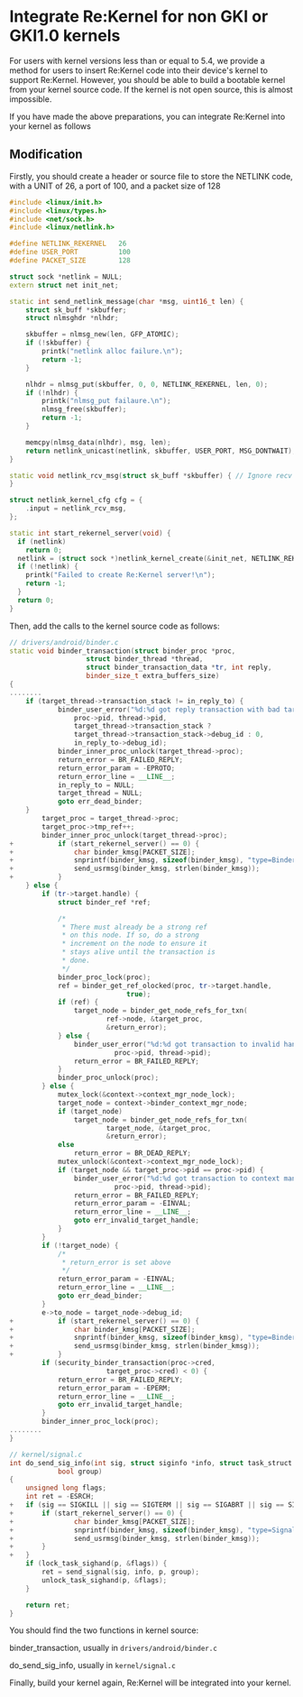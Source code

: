 # Integrate Re:Kernel for non GKI or GKI1.0 kernels
For users with kernel versions less than or equal to 5.4, we provide a method for users to insert Re:Kernel code into their device's kernel to support Re:Kernel. However, you should be able to build a bootable kernel from your kernel source code. If the kernel is not open source, this is almost impossible.

If you have made the above preparations, you can integrate Re:Kernel into your kernel as follows

## Modification
Firstly, you should create a header or source file to store the NETLINK code, with a UNIT of 26, a port of 100, and a packet size of 128
```C++
#include <linux/init.h>
#include <linux/types.h>
#include <net/sock.h>
#include <linux/netlink.h>

#define NETLINK_REKERNEL   26
#define USER_PORT          100
#define PACKET_SIZE        128

struct sock *netlink = NULL;
extern struct net init_net;

static int send_netlink_message(char *msg, uint16_t len) {
    struct sk_buff *skbuffer;
    struct nlmsghdr *nlhdr;

    skbuffer = nlmsg_new(len, GFP_ATOMIC);
    if (!skbuffer) {
        printk("netlink alloc failure.\n");
        return -1;
    }

    nlhdr = nlmsg_put(skbuffer, 0, 0, NETLINK_REKERNEL, len, 0);
    if (!nlhdr) {
        printk("nlmsg_put failaure.\n");
        nlmsg_free(skbuffer);
        return -1;
    }

    memcpy(nlmsg_data(nlhdr), msg, len);
    return netlink_unicast(netlink, skbuffer, USER_PORT, MSG_DONTWAIT);
}

static void netlink_rcv_msg(struct sk_buff *skbuffer) { // Ignore recv msg.
}

struct netlink_kernel_cfg cfg = { 
    .input = netlink_rcv_msg,
};

static int start_rekernel_server(void) {
  if (netlink)
    return 0;
  netlink = (struct sock *)netlink_kernel_create(&init_net, NETLINK_REKERNEL, &cfg);
  if (!netlink) {
    printk("Failed to create Re:Kernel server!\n");
    return -1;
  }
  return 0;
}
```
Then, add the calls to the kernel source code as follows:
```C++
// drivers/android/binder.c
static void binder_transaction(struct binder_proc *proc,
			       struct binder_thread *thread,
			       struct binder_transaction_data *tr, int reply,
			       binder_size_t extra_buffers_size)
{
........
    if (target_thread->transaction_stack != in_reply_to) {
			binder_user_error("%d:%d got reply transaction with bad target transaction stack %d, expected %d\n",
				proc->pid, thread->pid,
				target_thread->transaction_stack ?
				target_thread->transaction_stack->debug_id : 0,
				in_reply_to->debug_id);
			binder_inner_proc_unlock(target_thread->proc);
			return_error = BR_FAILED_REPLY;
			return_error_param = -EPROTO;
			return_error_line = __LINE__;
			in_reply_to = NULL;
			target_thread = NULL;
			goto err_dead_binder;
    }
		target_proc = target_thread->proc;
		target_proc->tmp_ref++;
		binder_inner_proc_unlock(target_thread->proc);
+   		if (start_rekernel_server() == 0) {
+     			char binder_kmsg[PACKET_SIZE];
+         		snprintf(binder_kmsg, sizeof(binder_kmsg), "type=Binder,bindertype=reply,oneway=%d,from=%d,target=%d;", tr->flags & TF_ONE_WAY, task_uid(proc->tsk).val, task_uid(target_proc->tsk).val);
+         		send_usrmsg(binder_kmsg, strlen(binder_kmsg));
+   		}
	} else {
		if (tr->target.handle) {
			struct binder_ref *ref;

			/*
			 * There must already be a strong ref
			 * on this node. If so, do a strong
			 * increment on the node to ensure it
			 * stays alive until the transaction is
			 * done.
			 */
			binder_proc_lock(proc);
			ref = binder_get_ref_olocked(proc, tr->target.handle,
						     true);
			if (ref) {
				target_node = binder_get_node_refs_for_txn(
						ref->node, &target_proc,
						&return_error);
			} else {
				binder_user_error("%d:%d got transaction to invalid handle\n",
						  proc->pid, thread->pid);
				return_error = BR_FAILED_REPLY;
			}
			binder_proc_unlock(proc);
		} else {
			mutex_lock(&context->context_mgr_node_lock);
			target_node = context->binder_context_mgr_node;
			if (target_node)
				target_node = binder_get_node_refs_for_txn(
						target_node, &target_proc,
						&return_error);
			else
				return_error = BR_DEAD_REPLY;
			mutex_unlock(&context->context_mgr_node_lock);
			if (target_node && target_proc->pid == proc->pid) {
				binder_user_error("%d:%d got transaction to context manager from process owning it\n",
						  proc->pid, thread->pid);
				return_error = BR_FAILED_REPLY;
				return_error_param = -EINVAL;
				return_error_line = __LINE__;
				goto err_invalid_target_handle;
			}
		}
		if (!target_node) {
			/*
			 * return_error is set above
			 */
			return_error_param = -EINVAL;
			return_error_line = __LINE__;
			goto err_dead_binder;
		}
		e->to_node = target_node->debug_id;
+   		if (start_rekernel_server() == 0) {
+     			char binder_kmsg[PACKET_SIZE];
+         		snprintf(binder_kmsg, sizeof(binder_kmsg), "type=Binder,bindertype=transaction,oneway=%d,from=%d,target=%d;", tr->flags & TF_ONE_WAY, task_uid(proc->tsk).val, task_uid(target_proc->tsk).val);
+         		send_usrmsg(binder_kmsg, strlen(binder_kmsg));
+   		}
		if (security_binder_transaction(proc->cred,
						target_proc->cred) < 0) {
			return_error = BR_FAILED_REPLY;
			return_error_param = -EPERM;
			return_error_line = __LINE__;
			goto err_invalid_target_handle;
		}
		binder_inner_proc_lock(proc);
........
}
```
```C++
// kernel/signal.c
int do_send_sig_info(int sig, struct siginfo *info, struct task_struct *p,
			bool group)
{
	unsigned long flags;
	int ret = -ESRCH;
+ 	if (sig == SIGKILL || sig == SIGTERM || sig == SIGABRT || sig == SIGQUIT) {
+ 		if (start_rekernel_server() == 0) {
+     			char binder_kmsg[PACKET_SIZE];
+     			snprintf(binder_kmsg, sizeof(binder_kmsg), "type=Signal,signal=%d,killer=%d,dst=%d;", sig, task_uid(p).val, task_uid(current).val);
+     			send_usrmsg(binder_kmsg, strlen(binder_kmsg));
+ 		}
+ 	}
	if (lock_task_sighand(p, &flags)) {
		ret = send_signal(sig, info, p, group);
		unlock_task_sighand(p, &flags);
	}

	return ret;
}
```
You should find the two functions in kernel source:

binder_transaction, usually in `drivers/android/binder.c`

do_send_sig_info, usually in `kernel/signal.c`

Finally, build your kernel again, Re:Kernel will be integrated into your kernel.
